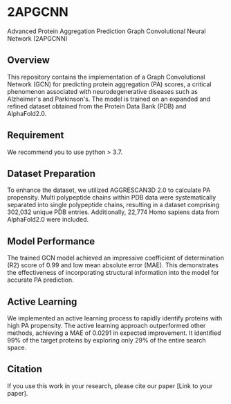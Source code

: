 # 2APGCNN
Advanced Protein Aggregation Prediction Graph Convolutional Neural Network (2APGCNN)

## Overview

This repository contains the implementation of a Graph Convolutional Network (GCN) for predicting protein aggregation (PA) scores, a critical phenomenon associated with neurodegenerative diseases such as Alzheimer's and Parkinson's. The model is trained on an expanded and refined dataset obtained from the Protein Data Bank (PDB) and AlphaFold2.0.

## Requirement

We recommend you to use python > 3.7.


## Dataset Preparation

To enhance the dataset, we utilized AGGRESCAN3D 2.0 to calculate PA propensity. Multi polypeptide chains within PDB data were systematically separated into single polypeptide chains, resulting in a dataset comprising 302,032 unique PDB entries. Additionally, 22,774 Homo sapiens data from AlphaFold2.0 were included.

## Model Performance

The trained GCN model achieved an impressive coefficient of determination (R2) score of 0.99 and low mean absolute error (MAE). This demonstrates the effectiveness of incorporating structural information into the model for accurate PA prediction.

## Active Learning

We implemented an active learning process to rapidly identify proteins with high PA propensity. The active learning approach outperformed other methods, achieving a MAE of 0.0291 in expected improvement. It identified 99% of the target proteins by exploring only 29% of the entire search space.

## Citation

If you use this work in your research, please cite our paper [Link to your paper].

